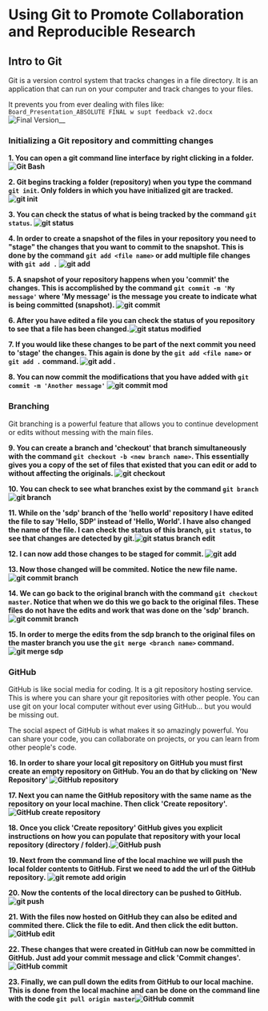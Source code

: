 # Using Git to Promote Collaboration and Reproducible Research
## Intro to Git
Git is a version control system that tracks changes in a file directory.  It is an application that can run on your computer and track changes to your files. 

It prevents you from ever dealing with files like: `Board_Presentation_ABSOLUTE FINAL w supt feedback v2.docx` ![Final Version](img/00_final_version.png)__

### Initializing a Git repository and committing changes
__1. You can open a git command line interface by right clicking in a folder. ![Git Bash](https://github.com/nathant23/hello-world/blob/master/img/01_start_Git_Bash.png)__

__2. Git begins tracking a folder (repository) when you type the command `git init`. Only folders in which you have initialized git are tracked. ![git init](https://github.com/nathant23/hello-world/blob/master/img/02_git_init.png)__

__3. You can check the status of what is being tracked by the command `git status`. ![git status](https://github.com/nathant23/hello-world/blob/master/img/03_git_status.png)__

__4. In order to create a snapshot of the files in your repository you need to "stage" the changes that you want to commit to the snapshot.  This is done by the command `git add <file name>` or add multiple file changes with `git add .` ![git add](https://github.com/nathant23/hello-world/blob/master/img/04_git_add_and_status.png)__

__5. A snapshot of your repository happens when you 'commit' the changes.  This is accomplished by the command `git commit -m 'My message'` where 'My message' is the message you create to indicate what is being committed (snapshot). ![git commit](https://github.com/nathant23/hello-world/blob/master/img/05_git_commit.png)__

__6. After you have edited a file you can check the status of you repository to see that a file has been changed.![git status modified](https://github.com/nathant23/hello-world/blob/master/img/06_git_status_modified.png)__

__7. If you would like these changes to be part of the next commit you need to 'stage' the changes.  This again is done by the `git add <file name>` or `git add .` command. ![git add .](https://github.com/nathant23/hello-world/blob/master/img/07_git_add_..png)__

__8. You can now commit the modifications that you have added with `git commit -m 'Another message'` ![git commit mod](https://github.com/nathant23/hello-world/blob/master/img/08_git_commit_modification.png)__

### Branching
Git branching is a powerful feature that allows you to continue development or edits without messing with the main files.

__9. You can create a branch and 'checkout' that branch simultaneously with the command `git checkout -b <new branch name>`.  This essentially gives you a copy of the set of files that existed that you can edit or add to without affecting the originals. ![git checkout](https://github.com/nathant23/hello-world/blob/master/img/09_git_checkout.png)__

__10. You can check to see what branches exist by the command `git branch` ![git branch](https://github.com/nathant23/hello-world/blob/master/img/10_git_branch.png)__

 
__11. While on the 'sdp' branch of the 'hello world' repository I have edited the file to say 'Hello, SDP' instead of 'Hello, World'.  I have also changed the name of the file. I can check the status of this branch, `git status`, to see that changes are detected by git.![git status branch edit](https://github.com/nathant23/hello-world/blob/master/img/11_git_status_delete.png)__

__12. I can now add those changes to be staged for commit. ![git add](https://github.com/nathant23/hello-world/blob/master/img/12_git_add.png)__

__13. Now those changed will be commited. Notice the new file name. ![git commit branch](https://github.com/nathant23/hello-world/blob/master/img/13_git_commit_branch.png)__

__14. We can go back to the original branch with the command `git checkout master`.  Notice that when we do this we go back to the original files.  These files do not have the edits and work that was done on the 'sdp' branch. ![git commit branch](https://github.com/nathant23/hello-world/blob/master/img/14_git_checkout_master.png)__

__15. In order to merge the edits from the sdp branch to the original files on the master branch you use the `git merge <branch name>` command.![git merge sdp](https://github.com/nathant23/hello-world/blob/master/img/15_git_merge_sdp.png)__


### GitHub
GitHub is like social media for coding.  It is a git repository hosting service.  This is where you can share your git repositories with other people.  You can use git on your local computer without ever using GitHub... but you would be missing out.

The social aspect of GitHub is what makes it so amazingly powerful.  You can share your code, you can collaborate on projects, or you can learn from other people's code.  

__16. In order to share your local git repository on GitHub you must first create an empty repository on GitHub. You an do that by clicking on 'New Repository' ![GitHub repository](https://github.com/nathant23/hello-world/blob/master/img/16_new_repository.png)__

__17. Next you can name the GitHub repository with the same name as the repository on your local machine.  Then click 'Create repository'. ![GitHub create repository](https://github.com/nathant23/hello-world/blob/master/img/17_create_repository.png)__

__18. Once you click 'Create repository' GitHub gives you explicit instructions on how you can populate that repository with your local repository (directory / folder).![GitHub push](https://github.com/nathant23/hello-world/blob/master/img/18_github_push.png)__

__19. Next from the command line of the local machine we will push the local folder contents to GitHub.  First we need to add the url of the GitHub repository. ![git remote add origin](https://github.com/nathant23/hello-world/blob/master/img/19_git_remote_add_origin.png)__

__20. Now the contents of the local directory can be pushed to GitHub. ![git push](https://github.com/nathant23/hello-world/blob/master/img/20_git_push.png)__

__21. With the files now hosted on GitHub they can also be edited and commited there. Click the file to edit.  And then click the edit button. ![GitHub edit](https://github.com/nathant23/hello-world/blob/master/img/21_github_edit.png)__

__22. These changes that were created in GitHub can now be committed in GitHub.  Just add your commit message and click 'Commit changes'. ![GitHub commit](https://github.com/nathant23/hello-world/blob/master/img/22_github_commit.png)__

__23. Finally, we can pull down the edits from GitHub to our local machine.  This is done from the local machine and can be done on the command line with the code `git pull origin master`![GitHub commit](https://github.com/nathant23/hello-world/blob/master/img/23_git_pull_origin_master.png)__
